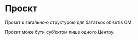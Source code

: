 # Проєкт

<subject>Проєкт</subject> є загальною структурою для багатьох обʼєктів
<subject>ОМ</subject>.

<subject>Проєкт</subject> може бути субʼєктом лише одного <subject>Центру</subject>.